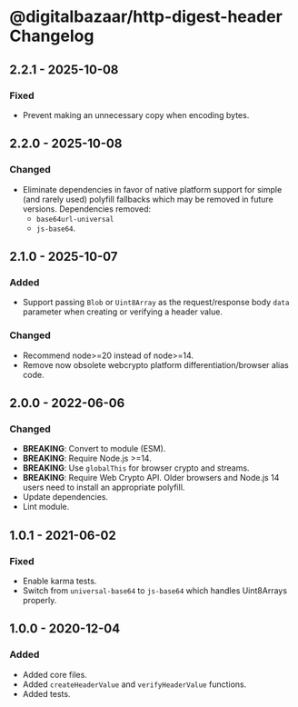 # @digitalbazaar/http-digest-header Changelog

## 2.2.1 - 2025-10-08

### Fixed
- Prevent making an unnecessary copy when encoding bytes.

## 2.2.0 - 2025-10-08

### Changed
- Eliminate dependencies in favor of native platform support for simple
  (and rarely used) polyfill fallbacks which may be removed in future
  versions. Dependencies removed:
  - `base64url-universal`
  - `js-base64`.

## 2.1.0 - 2025-10-07

### Added
- Support passing `Blob` or `Uint8Array` as the request/response body `data`
  parameter when creating or verifying a header value.

### Changed
- Recommend node>=20 instead of node>=14.
- Remove now obsolete webcrypto platform differentiation/browser alias code.

## 2.0.0 - 2022-06-06

### Changed
- **BREAKING**: Convert to module (ESM).
- **BREAKING**: Require Node.js >=14.
- **BREAKING**: Use `globalThis` for browser crypto and streams.
- **BREAKING**: Require Web Crypto API. Older browsers and Node.js 14 users
  need to install an appropriate polyfill.
- Update dependencies.
- Lint module.

## 1.0.1 - 2021-06-02

### Fixed
- Enable karma tests.
- Switch from `universal-base64` to `js-base64` which handles Uint8Arrays
  properly.

## 1.0.0 - 2020-12-04

### Added
- Added core files.
- Added `createHeaderValue` and `verifyHeaderValue` functions.
- Added tests.
